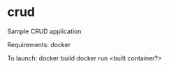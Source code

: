# crud
Sample CRUD application

Requirements:
docker

To launch:
docker build
docker run <built container?>
